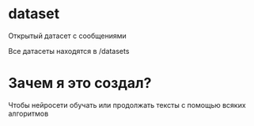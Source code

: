 # dataset
Открытый датасет с сообщениями

Все датасеты находятся в /datasets

# Зачем я это создал?
Чтобы нейросети обучать или продолжать тексты с помощью всяких алгоритмов
